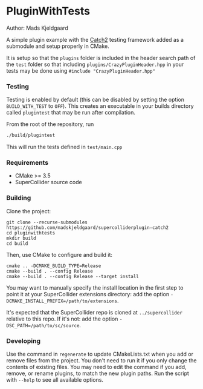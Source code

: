 # PluginWithTests

Author: Mads Kjeldgaard

A simple plugin example with the [Catch2](https://github.com/catchorg/Catch2) testing framework added as a submodule and setup properly in CMake.

It is setup so that the `plugins` folder is included in the header search path of the `test` folder so that including `plugins/CrazyPluginHeader.hpp` in your tests may be done using `#include "CrazyPluginHeader.hpp"`

### Testing
Testing is enabled by default (this can be disabled by setting the option `BUILD_WITH_TEST` to `OFF`). 
This creates an executable in your builds directory called `plugintest` that may be run after compilation.

From the root of the repository, run
```bash
./build/plugintest
```

This will run the tests defined in `test/main.cpp`
### Requirements

- CMake >= 3.5
- SuperCollider source code

### Building

Clone the project:

    git clone --recurse-submodules https://github.com/madskjeldgaard/supercolliderplugin-catch2 
    cd pluginwithtests
    mkdir build
    cd build

Then, use CMake to configure and build it:

    cmake .. -DCMAKE_BUILD_TYPE=Release
    cmake --build . --config Release
    cmake --build . --config Release --target install

You may want to manually specify the install location in the first step to point it at your
SuperCollider extensions directory: add the option `-DCMAKE_INSTALL_PREFIX=/path/to/extensions`.

It's expected that the SuperCollider repo is cloned at `../supercollider` relative to this repo. If
it's not: add the option `-DSC_PATH=/path/to/sc/source`.

### Developing

Use the command in `regenerate` to update CMakeLists.txt when you add or remove files from the
project. You don't need to run it if you only change the contents of existing files. You may need to
edit the command if you add, remove, or rename plugins, to match the new plugin paths. Run the
script with `--help` to see all available options.

